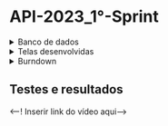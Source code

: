 # API-2023_1°-Sprint

<details>
 <summary>Banco de dados</summary>
 <summary>Modelo conceitual</summary>
 
 ![Modelo_Conceitual_bicicleta (1)](https://github.com/Our-time-Fatec/API-2023_2-Documentacao/assets/93159431/3ce371b3-90eb-42be-a093-1956062951fe)
 <summary>Modelo lógico</summary>
 
 ![logico](https://github.com/Our-time-Fatec/API-2023_2-Documentacao/assets/93159431/a5104f88-82bb-4ad2-a3e0-14cdb815bef9)
</details>

<details>
 <summary>Telas desenvolvidas</summary>
</details>
<details>
 <summary>Burndown</summary>

![Burndown](https://github.com/Our-time-Fatec/API-2023_2-Documentacao/assets/93159431/abd74570-6472-4faf-bdc0-91a4dab66e3a)
</details>

## Testes e resultados 

<--! Inserir link do vídeo aqui-->



